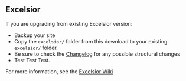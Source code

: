 ## Excelsior

If you are upgrading from existing Excelsior version:

 - Backup your site
 - Copy the `excelsior/` folder from this download to your existing `excelsior/` folder.
 - Be sure to check the [Changelog](https://github.com/nys-its/excelsior/wiki/Change-Log) for any possible structural changes
 - Test Test Test.

For more information, see the [Excelsior Wiki](https://github.com/nys-its/excelsior/wiki)
